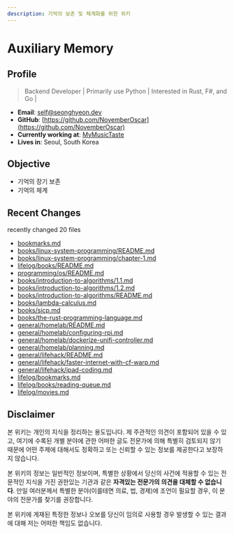 ```yaml
---
description: 기억의 보존 및 체계화를 위한 위키
---
```


# Auxiliary Memory

## Profile

> Backend Developer \| Primarily use Python \| Interested in Rust, F\#, and Go \|

* **Email**: [self@seonghyeon.dev](mailto:self@seonghyeon.dev)
* **GitHub**: [https://github.com/NovemberOscar](https://github.com/NovemberOscar)
* **Currently working at**: [MyMusicTaste](https://github.com/MyMusicTaste)
* **Lives in**: Seoul, South Korea

## Objective

* 기억의 장기 보존
* 기억의 체계

## Recent Changes

recently changed 20 files

* [bookmarks.md](bookmarks.md)
* [books/linux-system-programming/README.md](books/linux-system-programming/README.md)
* [books/linux-system-programming/chapter-1.md](books/linux-system-programming/chapter-1.md)
* [lifelog/books/README.md](lifelog/books/README.md)
* [programming/os/README.md](programming/os/README.md)
* [books/introduction-to-algorithms/1.1.md](books/introduction-to-algorithms/1.1.md)
* [books/introduction-to-algorithms/1.2.md](books/introduction-to-algorithms/1.2.md)
* [books/introduction-to-algorithms/README.md](books/introduction-to-algorithms/README.md)
* [books/lambda-calculus.md](books/lambda-calculus.md)
* [books/sicp.md](books/sicp.md)
* [books/the-rust-programming-language.md](books/the-rust-programming-language.md)
* [general/homelab/README.md](general/homelab/README.md)
* [general/homelab/configuring-rpi.md](general/homelab/configuring-rpi.md)
* [general/homelab/dockerize-unifi-controller.md](general/homelab/dockerize-unifi-controller.md)
* [general/homelab/planning.md](general/homelab/planning.md)
* [general/lifehack/README.md](general/lifehack/README.md)
* [general/lifehack/faster-internet-with-cf-warp.md](general/lifehack/faster-internet-with-cf-warp.md)
* [general/lifehack/ipad-coding.md](general/lifehack/ipad-coding.md)
* [lifelog/bookmarks.md](lifelog/bookmarks.md)
* [lifelog/books/reading-queue.md](lifelog/books/reading-queue.md)
* [lifelog/movies.md](lifelog/movies.md)


## Disclaimer

본 위키는 개인의 지식을 정리하는 용도입니다. 제 주관적인 의견이 포함되어 있을 수 있고, 여기에 수록된 개별 분야에 관한 어떠한 글도 전문가에 의해 특별히 검토되지 않기 때문에 어떤 주제에 대해서도 정확하고 또는 신뢰할 수 있는 정보를 제공한다고 보장하지 않습니다.

본 위키의 정보는 일반적인 정보이며, 특별한 상황에서 당신의 사건에 적용할 수 있는 전문적인 지식을 가진 권한있는 기관과 같은 **자격있는 전문가의 의견을 대체할 수 없습니다**.  만일 여러분께서 특별한 분야\(이를테면 의료, 법, 경제\)에 조언이 필요할 경우, 이 분야의 전문가를 찾기를 권장합니다.

본 위키에 게재된 특정한 정보나 오보를 당신이 임의로 사용할 경우 발생할 수 있는 결과에 대해 저는 어떠한 책임도 없습니다.

